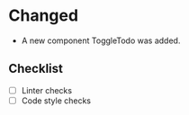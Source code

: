 <!--
  Use at least one of the following groups and describe your changes:
    Added, Changed, Removed, Deprecated, Fixed
-->
<!-- Example: -->

# Changed
- A new component ToggleTodo was added.

<!-- END_CHANGELOG -->

## Checklist

- [ ] Linter checks
- [ ] Code style checks
